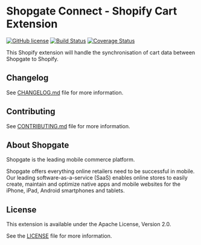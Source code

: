 # Shopgate Connect - Shopify Cart Extension

[![GitHub license](http://dmlc.github.io/img/apache2.svg)](LICENSE)
[![Build Status](https://travis-ci.org/shopgate/ext-shopify-cart.svg?branch=master)](https://travis-ci.org/shopgate/ext-shopify-cart)
[![Coverage Status](https://coveralls.io/repos/github/shopgate/ext-shopify-cart/badge.svg?branch=master)](https://coveralls.io/github/shopgate/ext-shopify-cart?branch=master)

This Shopify extension will handle the synchronisation of cart data between Shopgate to Shopify.

## Changelog

See [CHANGELOG.md](CHANGELOG.md) file for more information.

## Contributing

See [CONTRIBUTING.md](docs/CONTRIBUTING.md) file for more information.

## About Shopgate

Shopgate is the leading mobile commerce platform.

Shopgate offers everything online retailers need to be successful in mobile. Our leading
software-as-a-service (SaaS) enables online stores to easily create, maintain and optimize native
apps and mobile websites for the iPhone, iPad, Android smartphones and tablets.

## License

This extension is available under the Apache License, Version 2.0.

See the [LICENSE](./LICENSE) file for more information.
